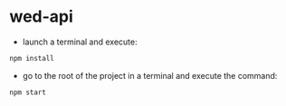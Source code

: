 # wed-api

* launch a terminal and execute: 
```bash
npm install
```

* go to the root of the project in a terminal and execute the command:
```bash
npm start
```